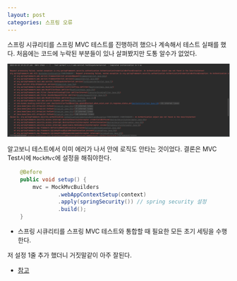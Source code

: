 ```yaml
---
layout: post
categories: 스프링 오류
---
```


스프링 시큐리티를 스프링 MVC 테스트를 진행하려 했으나 계속해서 테스트 실패를 했다. 처음에는 코드에 누락된 부분들이 있나 살펴봤지만 도통 알수가 없었다. 

![인증에러](/assets/img/authenticationError.PNG)

알고보니 테스트에서 이미 에러가 나서 안에 로직도 안타는 것이었다. 결론은 MVC Test시에 `MockMvc`에 설정을 해줘야한다. 

```java
    @Before
    public void setup() {
        mvc = MockMvcBuilders
                .webAppContextSetup(context)
                .apply(springSecurity()) // spring security 설정
                .build();
    }
```
- 스프링 시큐리티를 스프링 MVC 테스트와 통합할 때 필요한 모든 초기 세팅을 수행한다. 

저 설정 1줄 추가 했더니 거짓말같이 아주 잘된다. 

- [참고 ](https://godekdls.github.io/Spring%20Security/testing/#1921-setting-up-mockmvc-and-spring-security)
